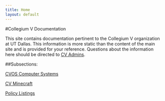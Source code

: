 ```yaml
---
title: Home
layout: default
---
```


#Collegium V Documentation

This site contains documentation pertinent to the Collegium V organization at UT Dallas.  This information is more static than the content of the main site and is provided for your reference.  Questions about the information here should be directed to [CV Admins](mailto:cvadmins@utdallas.edu).

##Subsections:

[CVOS Computer Systems](cvos)

[CV Minecraft](minecraft)

[Policy Listings](policy)
